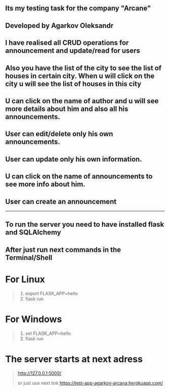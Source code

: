 ## Its my testing task for the company "Arcane"
## Developed by Agarkov Oleksandr

## I have realised all CRUD operations for announcement and update/read for users


## Also you have the list of the city to see the list of houses in certain city. When u will click on the city u will see the list of houses in this city

## U can click on the name of author and u will see more details about him and also all his announcements.
## User can edit/delete only his own announcements.
## User can update only his own information.
## U can click on the name of announcements to see more info about him.
## User can create an announcement 
****
## To run the server you need to have installed flask and SQLAlchemy
## After just run next commands in the Terminal/Shell
# For Linux
> 1) export FLASK_APP=hello
> 2) flask run


# For Windows
> 1) set FLASK_APP=hello
> 2) flask run

# The server starts at next adress
> http://127.0.0.1:5000/
>
> or just use next link
> https://test-app-agarkov-arcana.herokuapp.com/